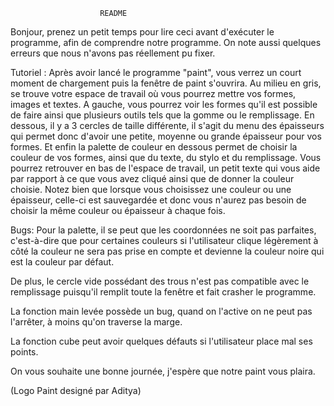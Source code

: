 						README

Bonjour, prenez un petit temps pour lire ceci avant d'exécuter le programme, afin de comprendre notre programme.
On note aussi quelques erreurs que nous n'avons pas réellement pu fixer.


Tutoriel :
Après avoir lancé le programme "paint", vous verrez un court moment de chargement puis la fenêtre de paint s'ouvrira. 
Au milieu en gris, se trouve votre espace de travail où vous pourrez mettre vos formes, images et textes.
A gauche, vous pourrez voir les formes qu'il est possible de faire ainsi que plusieurs outils tels que la gomme ou le remplissage.
En dessous, il y a 3 cercles de taille différente, il s'agit du menu des épaisseurs qui permet donc d'avoir une petite, moyenne ou grande épaisseur pour vos formes.
Et enfin la palette de couleur en dessous permet de choisir la couleur de vos formes, ainsi que du texte, du stylo et du remplissage. 
Vous pourrez retrouver en bas de l'espace de travail, un petit texte qui vous aide par rapport à ce que vous avez cliqué ainsi que de donner la couleur choisie.
Notez bien que lorsque vous choisissez une couleur ou une épaisseur, celle-ci est sauvegardée et donc vous n'aurez pas besoin de choisir la même couleur ou épaisseur à chaque fois.


Bugs:
Pour la palette, il se peut que les coordonnées ne soit pas parfaites, c'est-à-dire que pour certaines couleurs si l'utilisateur clique légèrement à côté la couleur ne sera pas prise en compte et devienne la couleur noire qui est la couleur par défaut.

De plus, le cercle vide possédant des trous n'est pas compatible avec le remplissage puisqu'il remplit toute la fenêtre et fait crasher le programme.

La fonction main levée possède un bug, quand on l'active on ne peut pas l'arrêter, à moins qu'on traverse la marge.

La fonction cube peut avoir quelques défauts si l'utilisateur place mal ses points.



On vous souhaite une bonne journée, j'espère que notre paint vous plaira.

(Logo Paint designé par Aditya)

